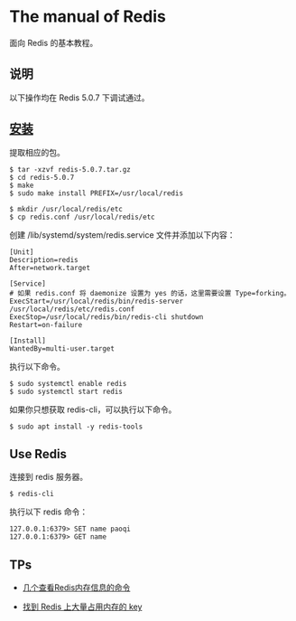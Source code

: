 # The manual of Redis

面向 Redis 的基本教程。

## 说明

以下操作均在 Redis 5.0.7 下调试通过。

## [安装](https://redis.io/download)

提取相应的包。

```
$ tar -xzvf redis-5.0.7.tar.gz
$ cd redis-5.0.7
$ make
$ sudo make install PREFIX=/usr/local/redis

$ mkdir /usr/local/redis/etc
$ cp redis.conf /usr/local/redis/etc
```

创建 /lib/systemd/system/redis.service 文件并添加以下内容：

```
[Unit]
Description=redis
After=network.target

[Service]
# 如果 redis.conf 将 daemonize 设置为 yes 的话，这里需要设置 Type=forking。
ExecStart=/usr/local/redis/bin/redis-server /usr/local/redis/etc/redis.conf
ExecStop=/usr/local/redis/bin/redis-cli shutdown
Restart=on-failure

[Install]
WantedBy=multi-user.target
```

执行以下命令。

```
$ sudo systemctl enable redis
$ sudo systemctl start redis
```

如果你只想获取 redis-cli，可以执行以下命令。

```
$ sudo apt install -y redis-tools
```

## Use Redis

连接到 redis 服务器。

```
$ redis-cli
```

执行以下 redis 命令：

```
127.0.0.1:6379> SET name paoqi
127.0.0.1:6379> GET name
```

## TPs

+ [几个查看Redis内存信息的命令](https://itlanyan.com/check-redis-memory-commands/)

+ [找到 Redis 上大量占用内存的 key](https://ylgrgyq.com/find-big-keys-on-redis.html)
